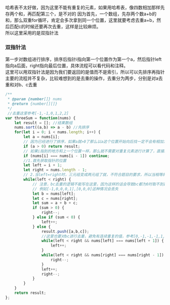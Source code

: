 哈希表不太好做，因为这里不能有重复的元素，如果用哈希表，像四数相加那样先存两个和，再匹配第三个，是不对的
因为首先，一个数组，先存两个数a+b的和，那么双重for循环，肯定会多次拿到同一个位置，这里就要考虑去重a+b，然后匹配c的时候还要再次去重，这样是比较麻烦。  
所以这里采用的是双指针法
### 双指针法
第一步对数组进行排序，排序后指针i指向第一个位置作为第一个a，然后指针left指向a后面，right指向最后位置，具体流程可以看代码和注释。  
这里可以用双指针法是因为我们要返回的是值而不是索引，所以可以先排序再指针  
主要的流程并不复杂，比较难想到的是去重的操作，去重分为两步，分别是对a去重和对b、c去重

```javascript
/**
 * @param {number[]} nums
 * @return {number[][]}
 */
 //去重这里参考[-1,-1,0,1,2,2]
var threeSum = function(nums) {
    let result = []; //结果数组
    nums.sort((a,b) => a - b) //先排序
    for(let i = 0; i < nums.length; i++) {
        let a = nums[i];
        // 因为已经进行了排序，如果a就>0了那么以a这个位置开始向后找一定不会有相加为0的三个数了。
        if (a > 0) return result;
        // 如果i指到的地方和上一个位置一样，那么就不需要对重复元素进行计算了，直接跳过
        if (nums[i] === nums[i - 1]) continue;
        //1.首先获取指针的位置
        let left = i + 1;
        let right = nums.length - 1;
        // 2.当left=right时，三元组变成两元组了就，不符合题目的要求，所以当相等的时候循环结束
        while(left < right) {
            // 注意，bc去重的逻辑不能写在这里，因为这样的话会导致bc都为0时取不到数据循环就结束了
            // 例如[-1,0,0,0,1],[0,0,0]这种情况会丢失
            let b = nums[left];
            let c = nums[right];
            let sum = a + b + c;
            if (sum > 0) {
                right--;
            } else if (sum < 0) {
                left++;
            } else {
                result.push([a,b,c]);
                //这里也要对bc进行去重，避免有连续重复的值，参考[0,-1,-1,-1,1,1,1]
                while(left < right && nums[left] === nums[left + 1]) {
                    left++;
                }
                while(left < right && nums[right] === nums[right - 1]) {
                    right--;
                }
                left++;
                right--;
            }
        }
    }
    return result;
};
```
